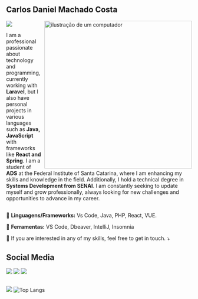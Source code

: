 ## Carlos Daniel Machado Costa
![](https://komarev.com/ghpvc/?username=CarlossDMC&color=006bed)
<img src="https://raw.githubusercontent.com/MicaelliMedeiros/micaellimedeiros/master/image/computer-illustration.png" alt="ilustração de um computador" min-width="400px" max-width="400px" width="400px" align="right">
<p align="left"> 
I am a professional passionate about technology and programming, currently working with <strong>Laravel</strong>, but I also have personal projects in various languages such as <strong>Java, JavaScript</strong> with frameworks like <strong>React and Spring</strong>.
I am a student of <strong>ADS</strong> at the Federal Institute of Santa Catarina, where I am enhancing my skills and knowledge in the field. Additionally, I hold a technical degree in <strong>Systems Development from SENAI</strong>.
I am constantly seeking to update myself and grow professionally, always looking for new challenges and opportunities to advance in my career.<br>

</p>

##

<p align="left">
  🦄 <Strong>Linguagens/Frameworks:</Strong> Vs Code, Java, PHP, React, VUE.
</p>

<p align="left">
  💼 <Strong>Ferramentas:</Strong> VS Code, Dbeaver, IntelliJ, Insomnia
</p>

<p align="left">
  💌 If you are interested in any of my skills, feel free to get in touch. ⤵️
</p>





## Social Media

  <a href="https://www.instagram.com/carlosdmcs/" target="_blank"><img src="https://img.shields.io/badge/-Instagram-%23E4405F?style=for-the-badge&logo=instagram&logoColor=white" target="_blank"></a>
  <a href = "carlosdaniel.mc@hotmail.com"><img src="https://img.shields.io/badge/-Gmail-%23333?style=for-the-badge&logo=gmail&logoColor=white" target="_blank"></a>
  <a href="https://www.linkedin.com/in/CarlosDMC/" target="_blank"><img src="https://img.shields.io/badge/-LinkedIn-%230077B5?style=for-the-badge&logo=linkedin&logoColor=white" target="_blank"></a> 

##


![](https://nirzak-streak-stats.vercel.app/?user=CarlossDMC&theme=github_dark&hide_border=true)
![Top Langs](https://github-readme-stats.vercel.app/api/top-langs/?username=CarlossDMC&theme=github_dark&hide_border=true&count_private=true&card_width=500&hide=html,css)


